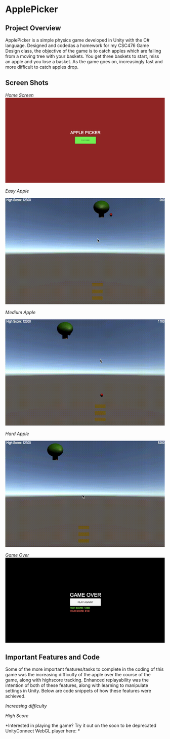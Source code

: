 # ApplePicker

## Project Overview
ApplePicker is a simple physics game developed in Unity with the C# language. Designed and codedas a homework for my CSC476 Game Design class,
the objective of the game is to catch apples which are falling from a moving tree with your baskets. You get three baskets to start, miss an apple and you lose a basket.
As the game goes on, increasingly fast and more difficult to catch apples drop.

## Screen Shots

*Home Screen*  
![Home Screen](./ApplePickerImages/startscreen.png)

*Easy Apple*  

![Easy Apple](./ApplePickerImages/redapple.gif)

*Medium Apple*  

![Medum Apple](./ApplePickerImages/greenapple.gif)

*Hard Apple*  

![Hard Apple](./ApplePickerImages/yellowapple.gif)

*Game Over*  
![Game Over](./ApplePickerImages/gameover.png)

## Important Features and Code

Some of the more important features/tasks to complete in the coding of this game was the increasing difficulty of the apple over the course of the game, along with highscore tracking.
Enhanced replayability was the intention of both of these features, along with learning to manipulate settings in Unity. Below are code snippets of how these features were achieved.

*Increasing difficulty*


*High Score*


*Interested in playing the game? Try it out on the soon to be deprecated UnityConnect WebGL player here: *

